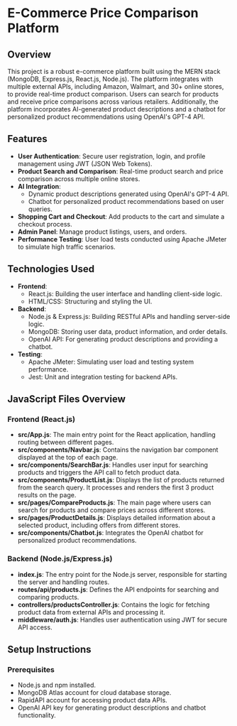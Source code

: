 # E-Commerce Price Comparison Platform

## Overview

This project is a robust e-commerce platform built using the MERN stack (MongoDB, Express.js, React.js, Node.js). The platform integrates with multiple external APIs, including Amazon, Walmart, and 30+ online stores, to provide real-time product comparison. Users can search for products and receive price comparisons across various retailers. Additionally, the platform incorporates AI-generated product descriptions and a chatbot for personalized product recommendations using OpenAI's GPT-4 API.

## Features

- **User Authentication**: Secure user registration, login, and profile management using JWT (JSON Web Tokens).
- **Product Search and Comparison**: Real-time product search and price comparison across multiple online stores.
- **AI Integration**: 
  - Dynamic product descriptions generated using OpenAI's GPT-4 API.
  - Chatbot for personalized product recommendations based on user queries.
- **Shopping Cart and Checkout**: Add products to the cart and simulate a checkout process.
- **Admin Panel**: Manage product listings, users, and orders.
- **Performance Testing**: User load tests conducted using Apache JMeter to simulate high traffic scenarios.

## Technologies Used

- **Frontend**: 
  - React.js: Building the user interface and handling client-side logic.
  - HTML/CSS: Structuring and styling the UI.
- **Backend**:
  - Node.js & Express.js: Building RESTful APIs and handling server-side logic.
  - MongoDB: Storing user data, product information, and order details.
  - OpenAI API: For generating product descriptions and providing a chatbot.
- **Testing**:
  - Apache JMeter: Simulating user load and testing system performance.
  - Jest: Unit and integration testing for backend APIs.

## JavaScript Files Overview

### Frontend (React.js)
- **src/App.js**: The main entry point for the React application, handling routing between different pages.
- **src/components/Navbar.js**: Contains the navigation bar component displayed at the top of each page.
- **src/components/SearchBar.js**: Handles user input for searching products and triggers the API call to fetch product data.
- **src/components/ProductList.js**: Displays the list of products returned from the search query. It processes and renders the first 3 product results on the page.
- **src/pages/CompareProducts.js**: The main page where users can search for products and compare prices across different stores.
- **src/pages/ProductDetails.js**: Displays detailed information about a selected product, including offers from different stores.
- **src/components/Chatbot.js**: Integrates the OpenAI chatbot for personalized product recommendations.

### Backend (Node.js/Express.js)
- **index.js**: The entry point for the Node.js server, responsible for starting the server and handling routes.
- **routes/api/products.js**: Defines the API endpoints for searching and comparing products.
- **controllers/productsController.js**: Contains the logic for fetching product data from external APIs and processing it.
- **middleware/auth.js**: Handles user authentication using JWT for secure API access.

## Setup Instructions

### Prerequisites

- Node.js and npm installed.
- MongoDB Atlas account for cloud database storage.
- RapidAPI account for accessing product data APIs.
- OpenAI API key for generating product descriptions and chatbot functionality.
